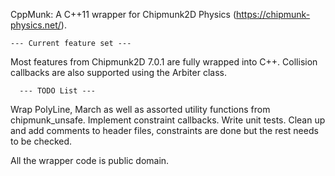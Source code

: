 CppMunk: A C++11 wrapper for Chipmunk2D Physics (https://chipmunk-physics.net/).

    --- Current feature set ---
Most features from Chipmunk2D 7.0.1 are fully wrapped into C++.
Collision callbacks are also supported using the Arbiter class.

      --- TODO List ---
Wrap PolyLine, March as well as assorted utility functions from chipmunk_unsafe.
Implement constraint callbacks.
Write unit tests.
Clean up and add comments to header files, constraints are done but the rest needs to be checked.

All the wrapper code is public domain.
